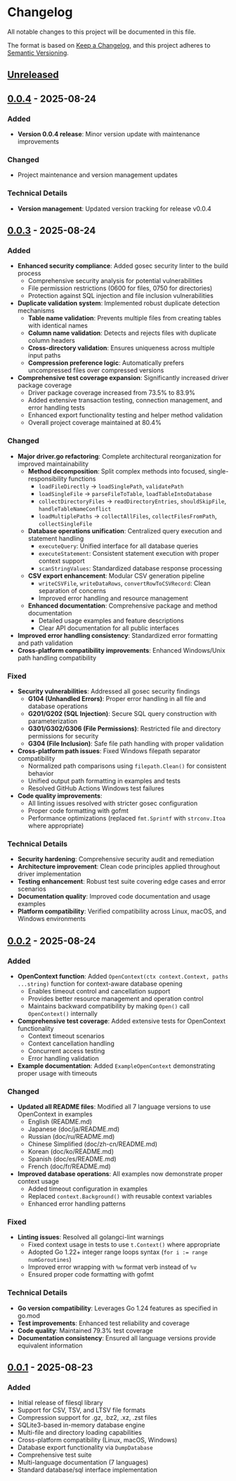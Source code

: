 # Changelog

All notable changes to this project will be documented in this file.

The format is based on [Keep a Changelog](https://keepachangelog.com/en/1.0.0/),
and this project adheres to [Semantic Versioning](https://semver.org/spec/v2.0.0.html).

## [Unreleased]

## [0.0.4] - 2025-08-24

### Added
- **Version 0.0.4 release**: Minor version update with maintenance improvements

### Changed
- Project maintenance and version management updates

### Technical Details
- **Version management**: Updated version tracking for release v0.0.4

## [0.0.3] - 2025-08-24

### Added
- **Enhanced security compliance**: Added gosec security linter to the build process
  - Comprehensive security analysis for potential vulnerabilities
  - File permission restrictions (0600 for files, 0750 for directories)
  - Protection against SQL injection and file inclusion vulnerabilities
- **Duplicate validation system**: Implemented robust duplicate detection mechanisms
  - **Table name validation**: Prevents multiple files from creating tables with identical names
  - **Column name validation**: Detects and rejects files with duplicate column headers
  - **Cross-directory validation**: Ensures uniqueness across multiple input paths
  - **Compression preference logic**: Automatically prefers uncompressed files over compressed versions
- **Comprehensive test coverage expansion**: Significantly increased driver package coverage
  - Driver package coverage increased from 73.5% to 83.9%
  - Added extensive transaction testing, connection management, and error handling tests
  - Enhanced export functionality testing and helper method validation
  - Overall project coverage maintained at 80.4%

### Changed
- **Major driver.go refactoring**: Complete architectural reorganization for improved maintainability
  - **Method decomposition**: Split complex methods into focused, single-responsibility functions
    - `loadFileDirectly` → `loadSinglePath`, `validatePath`
    - `loadSingleFile` → `parseFileToTable`, `loadTableIntoDatabase`
    - `collectDirectoryFiles` → `readDirectoryEntries`, `shouldSkipFile`, `handleTableNameConflict`
    - `loadMultiplePaths` → `collectAllFiles`, `collectFilesFromPath`, `collectSingleFile`
  - **Database operations unification**: Centralized query execution and statement handling
    - `executeQuery`: Unified interface for all database queries
    - `executeStatement`: Consistent statement execution with proper context support
    - `scanStringValues`: Standardized database response processing
  - **CSV export enhancement**: Modular CSV generation pipeline
    - `writeCSVFile`, `writeDataRows`, `convertRowToCSVRecord`: Clean separation of concerns
    - Improved error handling and resource management
  - **Enhanced documentation**: Comprehensive package and method documentation
    - Detailed usage examples and feature descriptions
    - Clear API documentation for all public interfaces
- **Improved error handling consistency**: Standardized error formatting and path validation
- **Cross-platform compatibility improvements**: Enhanced Windows/Unix path handling compatibility

### Fixed
- **Security vulnerabilities**: Addressed all gosec security findings
  - **G104 (Unhandled Errors)**: Proper error handling in all file and database operations
  - **G201/G202 (SQL Injection)**: Secure SQL query construction with parameterization
  - **G301/G302/G306 (File Permissions)**: Restricted file and directory permissions for security
  - **G304 (File Inclusion)**: Safe file path handling with proper validation
- **Cross-platform path issues**: Fixed Windows filepath separator compatibility
  - Normalized path comparisons using `filepath.Clean()` for consistent behavior
  - Unified output path formatting in examples and tests
  - Resolved GitHub Actions Windows test failures
- **Code quality improvements**: 
  - All linting issues resolved with stricter gosec configuration
  - Proper code formatting with gofmt
  - Performance optimizations (replaced `fmt.Sprintf` with `strconv.Itoa` where appropriate)

### Technical Details
- **Security hardening**: Comprehensive security audit and remediation
- **Architecture improvement**: Clean code principles applied throughout driver implementation
- **Testing enhancement**: Robust test suite covering edge cases and error scenarios
- **Documentation quality**: Improved code documentation and usage examples
- **Platform compatibility**: Verified compatibility across Linux, macOS, and Windows environments

## [0.0.2] - 2025-08-24

### Added
- **OpenContext function**: Added `OpenContext(ctx context.Context, paths ...string)` function for context-aware database opening
  - Enables timeout control and cancellation support
  - Provides better resource management and operation control
  - Maintains backward compatibility by making `Open()` call `OpenContext()` internally
- **Comprehensive test coverage**: Added extensive tests for OpenContext functionality
  - Context timeout scenarios
  - Context cancellation handling
  - Concurrent access testing
  - Error handling validation
- **Example documentation**: Added `ExampleOpenContext` demonstrating proper usage with timeouts

### Changed
- **Updated all README files**: Modified all 7 language versions to use OpenContext in examples
  - English (README.md)
  - Japanese (doc/ja/README.md)
  - Russian (doc/ru/README.md)
  - Chinese Simplified (doc/zh-cn/README.md)
  - Korean (doc/ko/README.md)
  - Spanish (doc/es/README.md)
  - French (doc/fr/README.md)
- **Improved database operations**: All examples now demonstrate proper context usage
  - Added timeout configuration in examples
  - Replaced `context.Background()` with reusable context variables
  - Enhanced error handling patterns

### Fixed
- **Linting issues**: Resolved all golangci-lint warnings
  - Fixed context usage in tests to use `t.Context()` where appropriate
  - Adopted Go 1.22+ integer range loops syntax (`for i := range numGoroutines`)
  - Improved error wrapping with `%w` format verb instead of `%v`
  - Ensured proper code formatting with gofmt

### Technical Details
- **Go version compatibility**: Leverages Go 1.24 features as specified in go.mod
- **Test improvements**: Enhanced test reliability and coverage
- **Code quality**: Maintained 79.3% test coverage
- **Documentation consistency**: Ensured all language versions provide equivalent information

## [0.0.1] - 2025-08-23

### Added
- Initial release of filesql library
- Support for CSV, TSV, and LTSV file formats
- Compression support for .gz, .bz2, .xz, .zst files
- SQLite3-based in-memory database engine
- Multi-file and directory loading capabilities
- Cross-platform compatibility (Linux, macOS, Windows)
- Database export functionality via `DumpDatabase`
- Comprehensive test suite
- Multi-language documentation (7 languages)
- Standard database/sql interface implementation

[Unreleased]: https://github.com/nao1215/filesql/compare/v0.0.4...HEAD
[0.0.4]: https://github.com/nao1215/filesql/compare/v0.0.3...v0.0.4
[0.0.3]: https://github.com/nao1215/filesql/compare/v0.0.2...v0.0.3
[0.0.2]: https://github.com/nao1215/filesql/compare/v0.0.1...v0.0.2
[0.0.1]: https://github.com/nao1215/filesql/releases/tag/v0.0.1